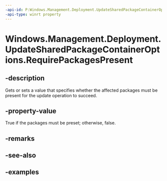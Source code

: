 ```yaml
---
-api-id: P:Windows.Management.Deployment.UpdateSharedPackageContainerOptions.RequirePackagesPresent
-api-type: winrt property
---
```


# Windows.Management.Deployment.UpdateSharedPackageContainerOptions.RequirePackagesPresent

<!--
public bool RequirePackagesPresent { get; set; }
-->


## -description

Gets or sets a value that specifies whether the affected packages must be present for the update operation to succeed.

## -property-value

True if the packages must be preset; otherwise, false.

## -remarks

## -see-also

## -examples


